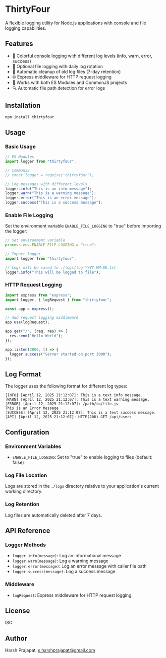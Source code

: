 # ThirtyFour

A flexible logging utility for Node.js applications with console and file logging capabilities.

## Features

- 🌈 Colorful console logging with different log levels (info, warn, error, success)
- 📝 Optional file logging with daily log rotation
- 🧹 Automatic cleanup of old log files (7-day retention)
- 🌐 Express middleware for HTTP request logging
- 🔄 Works with both ES Modules and CommonJS projects
- 🔍 Automatic file path detection for error logs

## Installation

```bash
npm install thirtyfour
```

## Usage

### Basic Usage

```javascript
// ES Modules
import logger from "thirtyfour";

// CommonJS
// const logger = require('thirtyfour');

// Log messages with different levels
logger.info("This is an info message");
logger.warn("This is a warning message");
logger.error("This is an error message");
logger.success("This is a success message");
```

### Enable File Logging

Set the environment variable `ENABLE_FILE_LOGGING` to "true" before importing the logger:

```javascript
// Set environment variable
process.env.ENABLE_FILE_LOGGING = "true";

// Import logger
import logger from "thirtyfour";

// Logs will be saved to ./logs/log-YYYY-MM-DD.txt
logger.info("This will be logged to file");
```

### HTTP Request Logging

```javascript
import express from "express";
import logger, { logRequest } from "thirtyfour";

const app = express();

// Add request logging middleware
app.use(logRequest);

app.get("/", (req, res) => {
  res.send("Hello World");
});

app.listen(3000, () => {
  logger.success("Server started on port 3000");
});
```

## Log Format

The logger uses the following format for different log types:

```
[INFO] [April 12, 2025 21:12:07]: This is a text info message.
[WARN] [April 12, 2025 21:12:07]: This is a text warning message.
[ERROR] [April 12, 2025 21:12:07]: /path/to/file.js
This is an Error Message
[SUCCESS] [April 12, 2025 21:12:07]: This is a text success message.
[API] [April 12, 2025 21:12:07]: HTTP(200) GET /api/users
```

## Configuration

### Environment Variables

- `ENABLE_FILE_LOGGING`: Set to "true" to enable logging to files (default: false)

### Log File Location

Logs are stored in the `./logs` directory relative to your application's current working directory.

### Log Retention

Log files are automatically deleted after 7 days.

## API Reference

### Logger Methods

- `logger.info(message)`: Log an informational message
- `logger.warn(message)`: Log a warning message
- `logger.error(message)`: Log an error message with caller file path
- `logger.success(message)`: Log a success message

### Middleware

- `logRequest`: Express middleware for HTTP request logging

## License

ISC

## Author

Harsh Prajapat, s.harshprajapat@gmail.com
